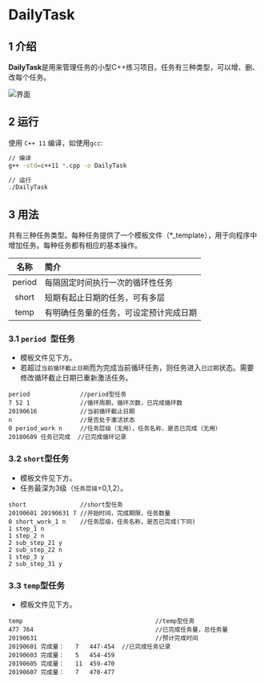 # DailyTask

## 1 介绍

**DailyTask**是用来管理任务的小型C++练习项目。任务有三种类型，可以增、删、改每个任务。

![界面](https://github.com/jerry-xiazj/DailyTask/blob/master/doc/example.PNG)

## 2 运行

使用 `C++ 11` 编译，如使用`gcc`:

```bash
// 编译
g++ -std=c++11 *.cpp -o DailyTask

// 运行
./DailyTask
```

## 3 用法

共有三种任务类型。每种任务提供了一个模板文件（*_template），用于向程序中增加任务。每种任务都有相应的基本操作。

名称     | 简介
:------:|:---------
 period | 每隔固定时间执行一次的循环性任务
 short  | 短期有起止日期的任务，可有多层
 temp   | 有明确任务量的任务，可设定预计完成日期

### 3.1 `period `型任务

- 模板文件见下方。
- 若超过`当前循环截止日期`而为完成当前循环任务，则任务进入`已过期`状态。需要修改循环截止日期已重新激活任务。

```
period              //period型任务
7 52 1              //循环周期，循环次数，已完成循环数
20190616            //当前循环截止日期
n                   //是否处于激活状态
0 period_work n     //任务层级（无用），任务名称，是否已完成（无用）
20180609 任务已完成  //已完成循环记录
```

### 3.2 `short`型任务

- 模板文件见下方。
- 任务最深为3级（`任务层级`=0,1,2）。

```
short               //short型任务
20190601 20190631 7 //开始时间，完成期限，任务数量
0 short_work_1 n    //任务层级，任务名称，是否已完成(下同)
1 step_1 n
1 step_2 n
2 sub_step_21 y
2 sub_step_22 n
1 step_3 y
2 sub_step_31 y
```

### 3.3 `temp`型任务

- 模板文件见下方。

```
temp                                     //temp型任务
477 764                                  //已完成任务量，总任务量
20190631                                 //预计完成时间
20190601 完成量：	7	447-454  //已完成任务记录
20190603 完成量：	5	454-459
20190605 完成量：	11	459-470
20190607 完成量：	7	470-477
```